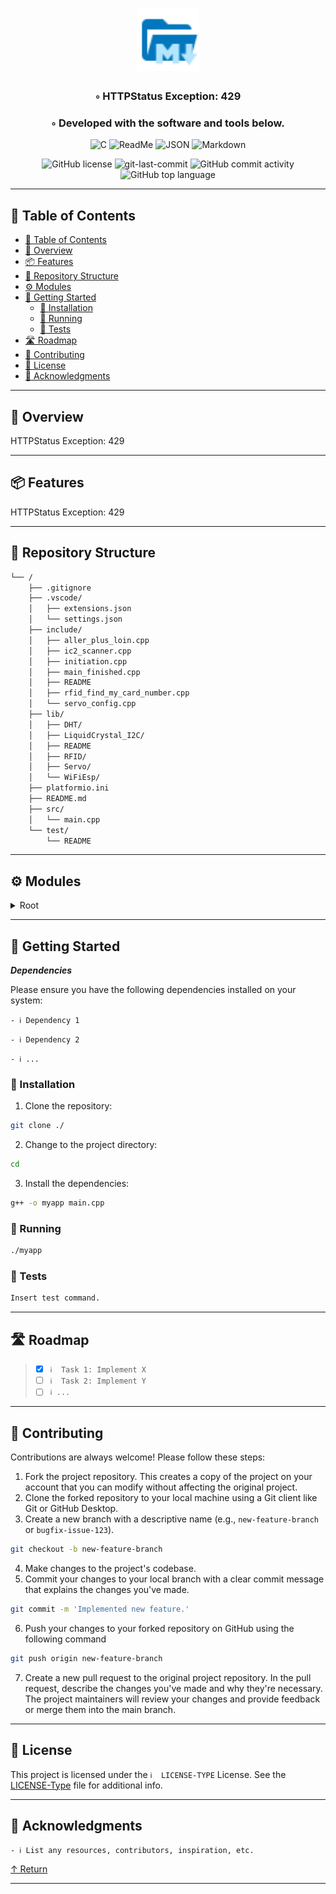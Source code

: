 <div align="center">
<h1 align="center">
<img src="https://raw.githubusercontent.com/PKief/vscode-material-icon-theme/ec559a9f6bfd399b82bb44393651661b08aaf7ba/icons/folder-markdown-open.svg" width="100" />
<br></h1>
<h3>◦ HTTPStatus Exception: 429</h3>
<h3>◦ Developed with the software and tools below.</h3>

<p align="center">
<img src="https://img.shields.io/badge/C-A8B9CC.svg?style&logo=C&logoColor=black" alt="C" />
<img src="https://img.shields.io/badge/ReadMe-018EF5.svg?style&logo=ReadMe&logoColor=white" alt="ReadMe" />
<img src="https://img.shields.io/badge/JSON-000000.svg?style&logo=JSON&logoColor=white" alt="JSON" />
<img src="https://img.shields.io/badge/Markdown-000000.svg?style&logo=Markdown&logoColor=white" alt="Markdown" />
</p>
<img src="https://img.shields.io/github/license/?style&color=5D6D7E" alt="GitHub license" />
<img src="https://img.shields.io/github/last-commit/?style&color=5D6D7E" alt="git-last-commit" />
<img src="https://img.shields.io/github/commit-activity/m/?style&color=5D6D7E" alt="GitHub commit activity" />
<img src="https://img.shields.io/github/languages/top/?style&color=5D6D7E" alt="GitHub top language" />
</div>

---

## 📖 Table of Contents
- [📖 Table of Contents](#-table-of-contents)
- [📍 Overview](#-overview)
- [📦 Features](#-features)
- [📂 Repository Structure](#-repository-structure)
- [⚙️ Modules](#modules)
- [🚀 Getting Started](#-getting-started)
    - [🔧 Installation](#-installation)
    - [🤖 Running ](#-running-)
    - [🧪 Tests](#-tests)
- [🛣 Roadmap](#-roadmap)
- [🤝 Contributing](#-contributing)
- [📄 License](#-license)
- [👏 Acknowledgments](#-acknowledgments)

---


## 📍 Overview

HTTPStatus Exception: 429

---

## 📦 Features

HTTPStatus Exception: 429

---


## 📂 Repository Structure

```sh
└── /
    ├── .gitignore
    ├── .vscode/
    │   ├── extensions.json
    │   └── settings.json
    ├── include/
    │   ├── aller_plus_loin.cpp
    │   ├── ic2_scanner.cpp
    │   ├── initiation.cpp
    │   ├── main_finished.cpp
    │   ├── README
    │   ├── rfid_find_my_card_number.cpp
    │   └── servo_config.cpp
    ├── lib/
    │   ├── DHT/
    │   ├── LiquidCrystal_I2C/
    │   ├── README
    │   ├── RFID/
    │   ├── Servo/
    │   └── WiFiEsp/
    ├── platformio.ini
    ├── README.md
    ├── src/
    │   └── main.cpp
    └── test/
        └── README
```


---

## ⚙️ Modules

<details closed><summary>Root</summary>

| File                                                                                                                   | Summary                                                                                                                                                                                                                                                                                                      |
| ---                                                                                                                    | ---                                                                                                                                                                                                                                                                                                          |
| [aller_plus_loin.cpp](https://github.com//blob/main/include\aller_plus_loin.cpp)                                       | The code includes various functionalities such as connecting to Wi-Fi, reading RFID cards, controlling RGB LED, ultrasonic distance measurement, temperature and humidity sensing, motion detection, light sensing, controlling a servo motor and a motor, and displaying information on an LCD.             |
| [ic2_scanner.cpp](https://github.com//blob/main/include\ic2_scanner.cpp)                                               | This code is an Arduino sketch that scans for I2C devices connected to the Arduino. It uses the Wire library and loops through possible I2C addresses to check if a device is present. If a device is found, it prints the address. It also handles errors and reports the status at the end of each scan.   |
| [initiation.cpp](https://github.com//blob/main/include\initiation.cpp)                                                 | This code initializes various pins and peripherals such as LEDs, a buzzer, a push button, and a motor. It sets up communication with a software serial port. The main loop repeatedly cycles through different colors and checks the state of the push button to activate the buzzer for a certain duration. |
| [main_finished.cpp](https://github.com//blob/main/include\main_finished.cpp)                                           | HTTPStatus Exception: 429                                                                                                                                                                                                                                                                                    |
| [README](https://github.com//blob/main/include\README)                                                                 | HTTPStatus Exception: 429                                                                                                                                                                                                                                                                                    |
| [rfid_find_my_card_number.cpp](https://github.com//blob/main/include\rfid_find_my_card_number.cpp)                     | HTTPStatus Exception: 429                                                                                                                                                                                                                                                                                    |
| [servo_config.cpp](https://github.com//blob/main/include\servo_config.cpp)                                             | HTTPStatus Exception: 429                                                                                                                                                                                                                                                                                    |
| [README](https://github.com//blob/main/lib\README)                                                                     | HTTPStatus Exception: 429                                                                                                                                                                                                                                                                                    |
| [dht.cpp](https://github.com//blob/main/lib\DHT\dht.cpp)                                                               | HTTPStatus Exception: 429                                                                                                                                                                                                                                                                                    |
| [dht.h](https://github.com//blob/main/lib\DHT\dht.h)                                                                   | HTTPStatus Exception: 429                                                                                                                                                                                                                                                                                    |
| [diff.txt](https://github.com//blob/main/lib\LiquidCrystal_I2C\diff.txt)                                               | HTTPStatus Exception: 429                                                                                                                                                                                                                                                                                    |
| [keywords.txt](https://github.com//blob/main/lib\LiquidCrystal_I2C\keywords.txt)                                       | HTTPStatus Exception: 429                                                                                                                                                                                                                                                                                    |
| [LiquidCrystal_I2C.cpp](https://github.com//blob/main/lib\LiquidCrystal_I2C\LiquidCrystal_I2C.cpp)                     | HTTPStatus Exception: 429                                                                                                                                                                                                                                                                                    |
| [LiquidCrystal_I2C.h](https://github.com//blob/main/lib\LiquidCrystal_I2C\LiquidCrystal_I2C.h)                         | HTTPStatus Exception: 429                                                                                                                                                                                                                                                                                    |
| [CustomChars.pde](https://github.com//blob/main/lib\LiquidCrystal_I2C\examples\CustomChars\CustomChars.pde)            | HTTPStatus Exception: 429                                                                                                                                                                                                                                                                                    |
| [HelloWorld.pde](https://github.com//blob/main/lib\LiquidCrystal_I2C\examples\HelloWorld\HelloWorld.pde)               | HTTPStatus Exception: 429                                                                                                                                                                                                                                                                                    |
| [SerialDisplay.pde](https://github.com//blob/main/lib\LiquidCrystal_I2C\examples\SerialDisplay\SerialDisplay.pde)      | HTTPStatus Exception: 429                                                                                                                                                                                                                                                                                    |
| [keywords.txt](https://github.com//blob/main/lib\RFID\keywords.txt)                                                    | HTTPStatus Exception: 429                                                                                                                                                                                                                                                                                    |
| [pruebaLibreriaRFID.ino](https://github.com//blob/main/lib\RFID\examples\pruebaLibreriaRFID\pruebaLibreriaRFID.ino)    | HTTPStatus Exception: 429                                                                                                                                                                                                                                                                                    |
| [ReadAndWriteRFID.ino](https://github.com//blob/main/lib\RFID\examples\ReadAndWriteRFID\ReadAndWriteRFID.ino)          | HTTPStatus Exception: 429                                                                                                                                                                                                                                                                                    |
| [keywords.txt](https://github.com//blob/main/lib\Servo\keywords.txt)                                                   | HTTPStatus Exception: 429                                                                                                                                                                                                                                                                                    |
| [README.adoc](https://github.com//blob/main/lib\Servo\README.adoc)                                                     | HTTPStatus Exception: 429                                                                                                                                                                                                                                                                                    |
| [Knob.ino](https://github.com//blob/main/lib\Servo\examples\Knob\Knob.ino)                                             | HTTPStatus Exception: 429                                                                                                                                                                                                                                                                                    |
| [Sweep.ino](https://github.com//blob/main/lib\Servo\examples\Sweep\Sweep.ino)                                          | HTTPStatus Exception: 429                                                                                                                                                                                                                                                                                    |
| [Servo.h](https://github.com//blob/main/lib\Servo\src\Servo.h)                                                         | HTTPStatus Exception: 429                                                                                                                                                                                                                                                                                    |
| [Servo.cpp](https://github.com//blob/main/lib\Servo\src\avr\Servo.cpp)                                                 | HTTPStatus Exception: 429                                                                                                                                                                                                                                                                                    |
| [ServoTimers.h](https://github.com//blob/main/lib\Servo\src\avr\ServoTimers.h)                                         | HTTPStatus Exception: 429                                                                                                                                                                                                                                                                                    |
| [Servo.cpp](https://github.com//blob/main/lib\Servo\src\esp8266\Servo.cpp)                                             | HTTPStatus Exception: 429                                                                                                                                                                                                                                                                                    |
| [ServoTimers.h](https://github.com//blob/main/lib\Servo\src\esp8266\ServoTimers.h)                                     | HTTPStatus Exception: 429                                                                                                                                                                                                                                                                                    |
| [Servo.cpp](https://github.com//blob/main/lib\Servo\src\nrf52\Servo.cpp)                                               | HTTPStatus Exception: 429                                                                                                                                                                                                                                                                                    |
| [ServoTimers.h](https://github.com//blob/main/lib\Servo\src\nrf52\ServoTimers.h)                                       | HTTPStatus Exception: 429                                                                                                                                                                                                                                                                                    |
| [Servo.cpp](https://github.com//blob/main/lib\Servo\src\sam\Servo.cpp)                                                 | HTTPStatus Exception: 429                                                                                                                                                                                                                                                                                    |
| [ServoTimers.h](https://github.com//blob/main/lib\Servo\src\sam\ServoTimers.h)                                         | HTTPStatus Exception: 429                                                                                                                                                                                                                                                                                    |
| [Servo.cpp](https://github.com//blob/main/lib\Servo\src\samd\Servo.cpp)                                                | HTTPStatus Exception: 429                                                                                                                                                                                                                                                                                    |
| [ServoTimers.h](https://github.com//blob/main/lib\Servo\src\samd\ServoTimers.h)                                        | HTTPStatus Exception: 429                                                                                                                                                                                                                                                                                    |
| [Servo.cpp](https://github.com//blob/main/lib\Servo\src\stm32f4\Servo.cpp)                                             | HTTPStatus Exception: 429                                                                                                                                                                                                                                                                                    |
| [ServoTimers.h](https://github.com//blob/main/lib\Servo\src\stm32f4\ServoTimers.h)                                     | HTTPStatus Exception: 429                                                                                                                                                                                                                                                                                    |
| [CHANGES.txt](https://github.com//blob/main/lib\WiFiEsp\CHANGES.txt)                                                   | HTTPStatus Exception: 429                                                                                                                                                                                                                                                                                    |
| [keywords.txt](https://github.com//blob/main/lib\WiFiEsp\keywords.txt)                                                 | HTTPStatus Exception: 429                                                                                                                                                                                                                                                                                    |
| [ConnectWPA.ino](https://github.com//blob/main/lib\WiFiEsp\examples\ConnectWPA\ConnectWPA.ino)                         | HTTPStatus Exception: 429                                                                                                                                                                                                                                                                                    |
| [ScanNetworks.ino](https://github.com//blob/main/lib\WiFiEsp\examples\ScanNetworks\ScanNetworks.ino)                   | HTTPStatus Exception: 429                                                                                                                                                                                                                                                                                    |
| [UdpNTPClient.ino](https://github.com//blob/main/lib\WiFiEsp\examples\UdpNTPClient\UdpNTPClient.ino)                   | HTTPStatus Exception: 429                                                                                                                                                                                                                                                                                    |
| [UdpSendReceive.ino](https://github.com//blob/main/lib\WiFiEsp\examples\UdpSendReceive\UdpSendReceive.ino)             | HTTPStatus Exception: 429                                                                                                                                                                                                                                                                                    |
| [WebClient.ino](https://github.com//blob/main/lib\WiFiEsp\examples\WebClient\WebClient.ino)                            | HTTPStatus Exception: 429                                                                                                                                                                                                                                                                                    |
| [WebClientRepeating.ino](https://github.com//blob/main/lib\WiFiEsp\examples\WebClientRepeating\WebClientRepeating.ino) | HTTPStatus Exception: 429                                                                                                                                                                                                                                                                                    |
| [WebClientSSL.ino](https://github.com//blob/main/lib\WiFiEsp\examples\WebClientSSL\WebClientSSL.ino)                   | HTTPStatus Exception: 429                                                                                                                                                                                                                                                                                    |
| [WebServer.ino](https://github.com//blob/main/lib\WiFiEsp\examples\WebServer\WebServer.ino)                            | HTTPStatus Exception: 429                                                                                                                                                                                                                                                                                    |
| [WebServerAP.ino](https://github.com//blob/main/lib\WiFiEsp\examples\WebServerAP\WebServerAP.ino)                      | HTTPStatus Exception: 429                                                                                                                                                                                                                                                                                    |
| [WebServerLed.ino](https://github.com//blob/main/lib\WiFiEsp\examples\WebServerLed\WebServerLed.ino)                   | HTTPStatus Exception: 429                                                                                                                                                                                                                                                                                    |
| [WiFiEsp.cpp](https://github.com//blob/main/lib\WiFiEsp\src\WiFiEsp.cpp)                                               | HTTPStatus Exception: 429                                                                                                                                                                                                                                                                                    |
| [WiFiEsp.h](https://github.com//blob/main/lib\WiFiEsp\src\WiFiEsp.h)                                                   | HTTPStatus Exception: 429                                                                                                                                                                                                                                                                                    |
| [WiFiEspClient.cpp](https://github.com//blob/main/lib\WiFiEsp\src\WiFiEspClient.cpp)                                   | HTTPStatus Exception: 429                                                                                                                                                                                                                                                                                    |
| [WiFiEspClient.h](https://github.com//blob/main/lib\WiFiEsp\src\WiFiEspClient.h)                                       | HTTPStatus Exception: 429                                                                                                                                                                                                                                                                                    |
| [WiFiEspServer.cpp](https://github.com//blob/main/lib\WiFiEsp\src\WiFiEspServer.cpp)                                   | HTTPStatus Exception: 429                                                                                                                                                                                                                                                                                    |
| [WiFiEspServer.h](https://github.com//blob/main/lib\WiFiEsp\src\WiFiEspServer.h)                                       | HTTPStatus Exception: 429                                                                                                                                                                                                                                                                                    |
| [WiFiEspUdp.cpp](https://github.com//blob/main/lib\WiFiEsp\src\WiFiEspUdp.cpp)                                         | HTTPStatus Exception: 429                                                                                                                                                                                                                                                                                    |
| [WiFiEspUdp.h](https://github.com//blob/main/lib\WiFiEsp\src\WiFiEspUdp.h)                                             | HTTPStatus Exception: 429                                                                                                                                                                                                                                                                                    |
| [debug.h](https://github.com//blob/main/lib\WiFiEsp\src\utility\debug.h)                                               | HTTPStatus Exception: 429                                                                                                                                                                                                                                                                                    |
| [EspDrv.cpp](https://github.com//blob/main/lib\WiFiEsp\src\utility\EspDrv.cpp)                                         | HTTPStatus Exception: 429                                                                                                                                                                                                                                                                                    |
| [EspDrv.h](https://github.com//blob/main/lib\WiFiEsp\src\utility\EspDrv.h)                                             | HTTPStatus Exception: 429                                                                                                                                                                                                                                                                                    |
| [RingBuffer.cpp](https://github.com//blob/main/lib\WiFiEsp\src\utility\RingBuffer.cpp)                                 | HTTPStatus Exception: 429                                                                                                                                                                                                                                                                                    |
| [RingBuffer.h](https://github.com//blob/main/lib\WiFiEsp\src\utility\RingBuffer.h)                                     | HTTPStatus Exception: 429                                                                                                                                                                                                                                                                                    |
| [BasicTest.ino](https://github.com//blob/main/lib\WiFiEsp\test\BasicTest\BasicTest.ino)                                | HTTPStatus Exception: 429                                                                                                                                                                                                                                                                                    |
| [ClientTest.ino](https://github.com//blob/main/lib\WiFiEsp\test\ClientTest\ClientTest.ino)                             | HTTPStatus Exception: 429                                                                                                                                                                                                                                                                                    |
| [EspDebug.ino](https://github.com//blob/main/lib\WiFiEsp\test\EspDebug\EspDebug.ino)                                   | HTTPStatus Exception: 429                                                                                                                                                                                                                                                                                    |
| [RingBufferTest.ino](https://github.com//blob/main/lib\WiFiEsp\test\RingBufferTest\RingBufferTest.ino)                 | HTTPStatus Exception: 429                                                                                                                                                                                                                                                                                    |
| [main.cpp](https://github.com//blob/main/src\main.cpp)                                                                 | HTTPStatus Exception: 429                                                                                                                                                                                                                                                                                    |
| [README](https://github.com//blob/main/test\README)                                                                    | HTTPStatus Exception: 429                                                                                                                                                                                                                                                                                    |

</details>

---

## 🚀 Getting Started

***Dependencies***

Please ensure you have the following dependencies installed on your system:

`- ℹ️ Dependency 1`

`- ℹ️ Dependency 2`

`- ℹ️ ...`

### 🔧 Installation

1. Clone the  repository:
```sh
git clone ./
```

2. Change to the project directory:
```sh
cd 
```

3. Install the dependencies:
```sh
g++ -o myapp main.cpp
```

### 🤖 Running 

```sh
./myapp
```

### 🧪 Tests
```sh
Insert test command.
```

---


## 🛣 Roadmap

> - [X] `ℹ️  Task 1: Implement X`
> - [ ] `ℹ️  Task 2: Implement Y`
> - [ ] `ℹ️ ...`


---

## 🤝 Contributing

Contributions are always welcome! Please follow these steps:
1. Fork the project repository. This creates a copy of the project on your account that you can modify without affecting the original project.
2. Clone the forked repository to your local machine using a Git client like Git or GitHub Desktop.
3. Create a new branch with a descriptive name (e.g., `new-feature-branch` or `bugfix-issue-123`).
```sh
git checkout -b new-feature-branch
```
4. Make changes to the project's codebase.
5. Commit your changes to your local branch with a clear commit message that explains the changes you've made.
```sh
git commit -m 'Implemented new feature.'
```
6. Push your changes to your forked repository on GitHub using the following command
```sh
git push origin new-feature-branch
```
7. Create a new pull request to the original project repository. In the pull request, describe the changes you've made and why they're necessary.
The project maintainers will review your changes and provide feedback or merge them into the main branch.

---

## 📄 License

This project is licensed under the `ℹ️  LICENSE-TYPE` License. See the [LICENSE-Type](LICENSE) file for additional info.

---

## 👏 Acknowledgments

`- ℹ️ List any resources, contributors, inspiration, etc.`

[↑ Return](#Top)

---
